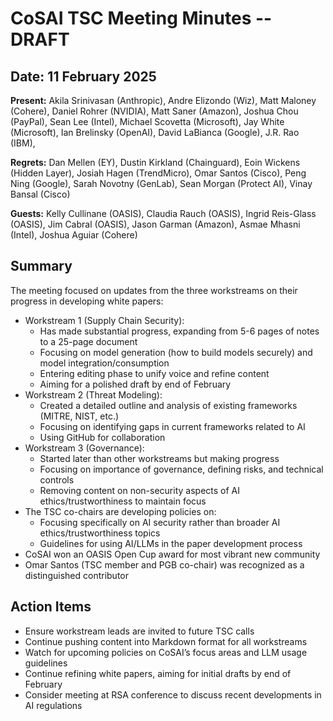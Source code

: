 # CoSAI TSC Meeting Minutes -- DRAFT

## Date: 11 February 2025

**Present:** 
Akila Srinivasan (Anthropic), Andre Elizondo (Wiz), Matt Maloney (Cohere), Daniel Rohrer (NVIDIA), Matt Saner (Amazon), Joshua Chou (PayPal), Sean Lee (Intel), Michael Scovetta (Microsoft), Jay White (Microsoft), Ian Brelinsky (OpenAI), David LaBianca (Google), J.R. Rao (IBM),

**Regrets:**
Dan Mellen (EY), Dustin Kirkland (Chainguard), Eoin Wickens (Hidden Layer), Josiah Hagen (TrendMicro),  Omar Santos (Cisco),  Peng Ning (Google), Sarah Novotny (GenLab), Sean Morgan (Protect AI), Vinay Bansal (Cisco)

**Guests:** Kelly Cullinane (OASIS), Claudia Rauch (OASIS), Ingrid Reis-Glass (OASIS), Jim Cabral (OASIS), Jason Garman (Amazon), Asmae Mhasni (Intel), Joshua Aguiar (Cohere)


## Summary
The meeting focused on updates from the three workstreams on their progress in developing white papers:
* Workstream 1 (Supply Chain Security):
  * Has made substantial progress, expanding from 5-6 pages of notes to a 25-page document
  * Focusing on model generation (how to build models securely) and model integration/consumption
  * Entering editing phase to unify voice and refine content
  * Aiming for a polished draft by end of February
* Workstream 2 (Threat Modeling):
  * Created a detailed outline and analysis of existing frameworks (MITRE, NIST, etc.)
  * Focusing on identifying gaps in current frameworks related to AI
  * Using GitHub for collaboration
* Workstream 3 (Governance):
  * Started later than other workstreams but making progress
  * Focusing on importance of governance, defining risks, and technical controls
  * Removing content on non-security aspects of AI ethics/trustworthiness to maintain focus
* The TSC co-chairs are developing policies on:
  * Focusing specifically on AI security rather than broader AI ethics/trustworthiness topics
  * Guidelines for using AI/LLMs in the paper development process
* CoSAI won an OASIS Open Cup award for most vibrant new community
* Omar Santos (TSC member and PGB co-chair) was recognized as a distinguished contributor

## Action Items
* Ensure workstream leads are invited to future TSC calls
* Continue pushing content into Markdown format for all workstreams
* Watch for upcoming policies on CoSAI’s focus areas and LLM usage guidelines
* Continue refining white papers, aiming for initial drafts by end of February
* Consider meeting at RSA conference to discuss recent developments in AI regulations
